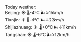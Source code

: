Today weather:  
Beijing: ☀️   🌡️-4°C 🌬️↘15km/h  
Tianjin: ☀️   🌡️-4°C 🌬️↓22km/h  
Shijiazhuang: ☀️   🌡️+0°C 🌬️↓11km/h  
Tangshan: ☀️   🌡️-6°C 🌬️↘12km/h  
